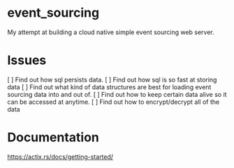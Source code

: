 # event_sourcing
My attempt at building a cloud native simple event sourcing web server.


# Issues
[ ] Find out how sql persists data.
[ ] Find out how sql is so fast at storing data
[ ] Find out what kind of data structures are best for loading event sourcing data into and out of.
[ ] Find out how to keep certain data alive so it can be accessed at anytime.
[ ] Find out how to encrypt/decrypt all of the data

# Documentation
https://actix.rs/docs/getting-started/

